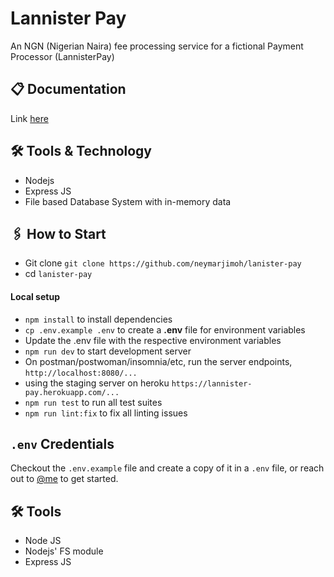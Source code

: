 # Lannister Pay
An NGN (Nigerian Naira) fee processing service for a fictional Payment Processor (LannisterPay)

## 📋 Documentation
Link [here](https://documenter.getpostman.com/view/8239792/UVeDsSxG)

## 🛠 Tools & Technology
- Nodejs
- Express JS
- File based Database System with in-memory data

## 🖇 How to Start

-   Git clone `git clone https://github.com/neymarjimoh/lanister-pay`
-   cd `lanister-pay`

#### Local setup

-   `npm install` to install dependencies
-   `cp .env.example .env` to create a **.env** file for environment variables
-   Update the .env file with the respective environment variables
-   `npm run dev` to start development server
-   On postman/postwoman/insomnia/etc, run the server endpoints, `http://localhost:8080/...`
- using the staging server on heroku `https://lannister-pay.herokuapp.com/...`
- `npm run test` to run all test suites
- `npm run lint:fix` to fix all linting issues

## `.env` Credentials

Checkout the `.env.example` file and create a copy of it in a `.env` file, or reach out to [@me](mailto:jemohkunle2007@gmail.com) to get started.


## 🛠 Tools

-   Node JS
-  Nodejs' FS module
-   Express JS
